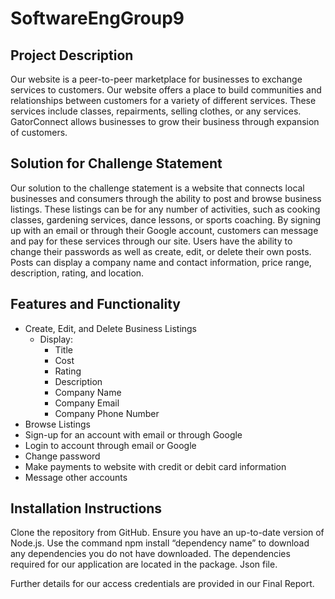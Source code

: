 # SoftwareEngGroup9

## Project Description
Our website is a peer-to-peer marketplace for businesses to exchange services to customers. Our website offers a place to build communities and relationships between customers for a variety of different services. These services include classes, repairments, selling clothes, or any services. GatorConnect allows businesses to grow their business through expansion of customers. 

## Solution for Challenge Statement
Our solution to the challenge statement is a website that connects local businesses and consumers through the ability to post and browse business listings. These listings can be for any number of activities, such as cooking classes, gardening services, dance lessons, or sports coaching. By signing up with an email or through their Google account, customers can message and pay for these services through our site. Users have the ability to change their passwords as well as create, edit, or delete their own posts. Posts can display a company name and contact information, price range, description, rating, and location.

## Features and Functionality
* Create, Edit, and Delete Business Listings
  * Display:
    * Title
    * Cost
    * Rating
    * Description
    * Company Name
    * Company Email
    * Company Phone Number
* Browse Listings
* Sign-up for an account with email or through Google
* Login to account through email or Google
* Change password
* Make payments to website with credit or debit card information
* Message other accounts

## Installation Instructions
Clone the repository from GitHub. Ensure you have an up-to-date version of Node.js. Use the command npm install “dependency name” to download any dependencies you do not have downloaded. The dependencies required for our application are located in the package. Json file.

Further details for our access credentials are provided in our Final Report.
